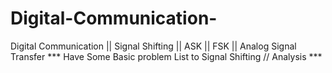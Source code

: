 # Digital-Communication-
Digital Communication || Signal Shifting || ASK || FSK || Analog Signal Transfer 
*** Have Some Basic problem List to Signal Shifting // Analysis ***
